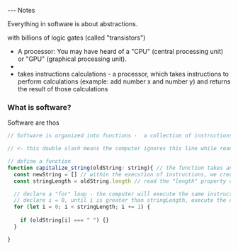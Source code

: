 

--- Notes

Everything in software is about abstractions. 

 with billions of logic gates (called "transistors")
- A processor: You may have heard of a "CPU" (central processing unit) or "GPU" (graphical processing unit).
- 
-  takes instructions calculations  - a processor, which takes instructions to perform calculations (example: add number x and number y) and returns the result of those calculations

### What is software?
Software are thos





```js
// Software is organized into functions -  a collection of instructions to be called repeatedly

// <- this double slash means the computer ignores this line while reading the instructions (aka, a comment)

// define a function
function capitalize_string(oldString: string){ // the function takes an argument - data to bring into the execution of instructions
  const newString = [] // within the execution of instructions, we create a data structure in memory. A spot in memory is allocated to be used by the program, and this particular data structure ([]) holds information in a list
  const stringLength = oldString.length // read the "length" property off of the oldString, providing a number

  // declare a "for" loop - the computer will execute the same instructions i times
  // declare i = 0, until i is greater than stringLength, execute the code, and at the end, increment i by 1
  for (let i = 0; i < stringLength; i += 1) {
    
    if (oldString[i] === " ") {}
  }

} 
  
  



```
